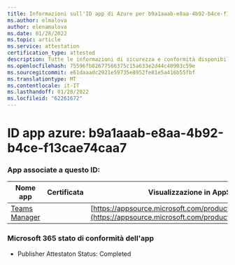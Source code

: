 ```yaml
---
title: Informazioni sull'ID app di Azure per b9a1aaab-e8aa-4b92-b4ce-f13cae74caa7
ms.author: elmalova
author: elenamalova
ms.date: 01/28/2022
ms.topic: article
ms.service: attestation
certification_type: attested
description: Tutte le informazioni di sicurezza e conformità disponibili per b9a1aaab-e8aa-4b92-b4ce-f13cae74caa7.
ms.openlocfilehash: 75596fb82677566375c15a633e2d44c40903c59e
ms.sourcegitcommit: e61daaadc2921e59735e8952fe81e5a416b55fbf
ms.translationtype: MT
ms.contentlocale: it-IT
ms.lasthandoff: 01/28/2022
ms.locfileid: "62261672"
---
```

# <a name="azure-app-id-b9a1aaab-e8aa-4b92-b4ce-f13cae74caa7"></a>ID app azure: b9a1aaab-e8aa-4b92-b4ce-f13cae74caa7


### <a name="apps-associated-with-this-id"></a>App associate a questo ID:
| **Nome app** | **Certificata** | **Visualizzazione in AppSource** |
|--------------|---------------|-----------------------|
| [Teams Manager](https://docs.microsoft.com/microsoft-365-app-certification/forward/WA200000764) |  | [https://appsource.microsoft.com/product/office/WA200000764](https://appsource.microsoft.com/product/office/WA200000764) |

### <a name="microsoft-365-app-compliance-status"></a>Microsoft 365 stato di conformità dell'app
- Publisher Attestaton Status: Completed
